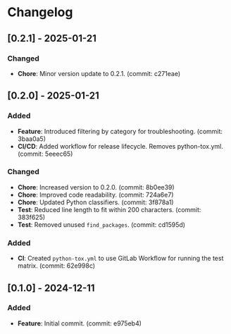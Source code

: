 # Changelog

## [0.2.1] - 2025-01-21
### Changed
- **Chore**: Minor version update to 0.2.1. (commit: c271eae)

## [0.2.0] - 2025-01-21
### Added
- **Feature**: Introduced filtering by category for troubleshooting. (commit: 3baa0a5)
- **CI/CD**: Added workflow for release lifecycle. Removes python-tox.yml. (commit: 5eeec65)

### Changed
- **Chore**: Increased version to 0.2.0. (commit: 8b0ee39)
- **Chore**: Improved code readability. (commit: 724a6e7)
- **Chore**: Updated Python classifiers. (commit: 3f878a1)
- **Test**: Reduced line length to fit within 200 characters. (commit: 383f625)
- **Test**: Removed unused `find_packages`. (commit: cd1595d)

### Added
- **CI**: Created `python-tox.yml` to use GitLab Workflow for running the test matrix. (commit: 62e998c)

## [0.1.0] - 2024-12-11
### Added
- **Feature**: Initial commit. (commit: e975eb4)
